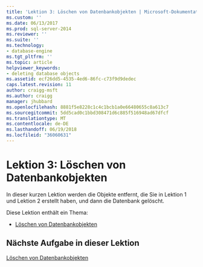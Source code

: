 ```yaml
---
title: 'Lektion 3: Löschen von Datenbankobjekten | Microsoft-Dokumentation'
ms.custom: ''
ms.date: 06/13/2017
ms.prod: sql-server-2014
ms.reviewer: ''
ms.suite: ''
ms.technology:
- database-engine
ms.tgt_pltfrm: ''
ms.topic: article
helpviewer_keywords:
- deleting database objects
ms.assetid: ecf26dd5-4535-4ed6-86fc-c73f9d9dedec
caps.latest.revision: 11
author: craigg-msft
ms.author: craigg
manager: jhubbard
ms.openlocfilehash: 8881f5e8228c1c4c1bcb1a0e66480655c8a613c7
ms.sourcegitcommit: 5dd5cad0c1bbd308471d6c885f516948ad67dfcf
ms.translationtype: MT
ms.contentlocale: de-DE
ms.lasthandoff: 06/19/2018
ms.locfileid: "36060631"
---
```

# <a name="lesson-3-deleting-database-objects"></a>Lektion 3: Löschen von Datenbankobjekten
  In dieser kurzen Lektion werden die Objekte entfernt, die Sie in Lektion 1 und Lektion 2 erstellt haben, und dann die Datenbank gelöscht.  
  
 Diese Lektion enthält ein Thema:  
  
-   [Löschen von Datenbankobjekten](lesson-3-1-deleting-database-objects.md)  
  
## <a name="next-task-in-lesson"></a>Nächste Aufgabe in dieser Lektion  
 [Löschen von Datenbankobjekten](lesson-3-1-deleting-database-objects.md)  
  
  
